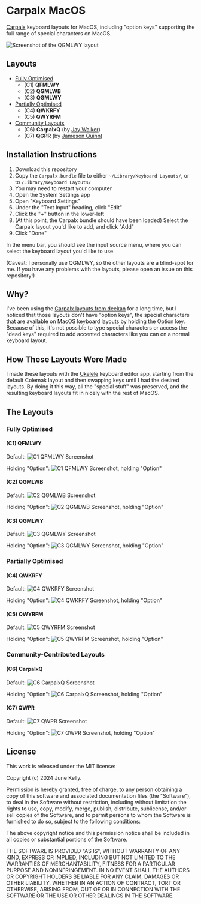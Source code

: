 # Carpalx MacOS

[Carpalx](https://mk.bcgsc.ca/carpalx/) keyboard layouts for MacOS, including
"option keys" supporting the full range of special characters on MacOS.

![Screenshot of the QGMLWY layout](_assets/lead-screenshot.png)

## Layouts

- [Fully Optimised](https://mk.bcgsc.ca/carpalx/?full_optimization)
  - (C1) **QFMLWY**
  - (C2) **QGMLWB**
  - (C3) **QGMLWY**
- [Partially Optimised](https://mk.bcgsc.ca/carpalx/?partial_optimization)
  - (C4) **QWKRFY**
  - (C5) **QWYRFM**
- [Community
Layouts](https://mk.bcgsc.ca/carpalx/?partial_optimization#carpalxq_user_contribution)
  - (C6) **CarpalxQ** (by [Jay
  Walker](http://jumpedthesynapse.blogspot.com/2007/07/carpalxq.html))
  - (C7) **QGPR** (by [Jameson
  Quinn](https://sourceforge.net/p/qwpr/wiki/Home/))

## Installation Instructions

1. Download this repository
2. Copy the `Carpalx.bundle` file to either `~/Library/Keyboard Layouts/`, or
to `/Library/Keyboard Layouts/`
3. You may need to restart your computer
4. Open the System Settings app
5. Open "Keyboard Settings"
6. Under the "Text Input" heading, click "Edit"
7. Click the "+" button in the lower-left
8. (At this point, the Carpalx bundle should have been loaded) Select the
Carpalx layout you'd like to add, and click "Add"
9. Click "Done"

In the menu bar, you should see the input source menu, where you can select the
keyboard layout you'd like to use.

(Caveat: I personally use QGMLWY, so the other layouts are a blind-spot for me.
If you have any problems with the layouts, please open an issue on this
repository!)

## Why?

I've been using the [Carpalx layouts from
deekan](https://github.com/deekayen/carpalx_mac) for a long time, but I noticed
that those layouts don't have "option keys", the special characters that are
available on MacOS keyboard layouts by holding the Option key. Because of this,
it's not possible to type special characters or access the "dead keys" required
to add accented characters like you can on a normal keyboard layout.

## How These Layouts Were Made

I made these layouts with the [Ukelele](https://software.sil.org/ukelele/)
keyboard editor app, starting from the default Colemak layout and then swapping
keys until I had the desired layouts. By doing it this way, all the "special
stuff" was preserved, and the resulting keyboard layouts fit in nicely with the
rest of MacOS.

## The Layouts

### Fully Optimised

#### (C1) QFMLWY

Default:
![C1 QFMLWY Screenshot](_assets/c1-screenshot.png)

Holding "Option":
![C1 QFMLWY Screenshot, holding "Option"](_assets/c1-opt-screenshot.png)

#### (C2) QGMLWB

Default:
![C2 QGMLWB Screenshot](_assets/c2-screenshot.png)

Holding "Option":
![C2 QGMLWB Screenshot, holding "Option"](_assets/c2-opt-screenshot.png)

#### (C3) QGMLWY

Default:
![C3 QGMLWY Screenshot](_assets/c3-screenshot.png)

Holding "Option":
![C3 QGMLWY Screenshot, holding "Option"](_assets/c3-opt-screenshot.png)

### Partially Optimised

#### (C4) QWKRFY

Default:
![C4 QWKRFY Screenshot](_assets/c4-screenshot.png)

Holding "Option":
![C4 QWKRFY Screenshot, holding "Option"](_assets/c4-opt-screenshot.png)

#### (C5) QWYRFM

Default:
![C5 QWYRFM Screenshot](_assets/c5-screenshot.png)

Holding "Option":
![C5 QWYRFM Screenshot, holding "Option"](_assets/c5-opt-screenshot.png)

### Community-Contributed Layouts

#### (C6) CarpalxQ

Default:
![C6 CarpalxQ Screenshot](_assets/c6-screenshot.png)

Holding "Option":
![C6 CarpalxQ Screenshot, holding "Option"](_assets/c6-opt-screenshot.png)

#### (C7) QWPR

Default:
![C7 QWPR Screenshot](_assets/c7-screenshot.png)

Holding "Option":
![C7 QWPR Screenshot, holding "Option"](_assets/c7-opt-screenshot.png)

## License

This work is released under the MIT license:

Copyright (c) 2024 June Kelly.

Permission is hereby granted, free of charge, to any person obtaining a copy
of this software and associated documentation files (the "Software"), to deal
in the Software without restriction, including without limitation the rights
to use, copy, modify, merge, publish, distribute, sublicense, and/or sell
copies of the Software, and to permit persons to whom the Software is
furnished to do so, subject to the following conditions:

The above copyright notice and this permission notice shall be included in all
copies or substantial portions of the Software.

THE SOFTWARE IS PROVIDED "AS IS", WITHOUT WARRANTY OF ANY KIND, EXPRESS OR
IMPLIED, INCLUDING BUT NOT LIMITED TO THE WARRANTIES OF MERCHANTABILITY,
FITNESS FOR A PARTICULAR PURPOSE AND NONINFRINGEMENT. IN NO EVENT SHALL THE
AUTHORS OR COPYRIGHT HOLDERS BE LIABLE FOR ANY CLAIM, DAMAGES OR OTHER
LIABILITY, WHETHER IN AN ACTION OF CONTRACT, TORT OR OTHERWISE, ARISING FROM,
OUT OF OR IN CONNECTION WITH THE SOFTWARE OR THE USE OR OTHER DEALINGS IN THE
SOFTWARE.
